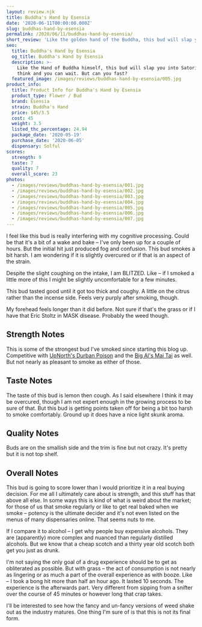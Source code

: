 ```yaml
---
layout: review.njk
title: Buddha's Hand by Esensia
date: '2020-06-11T00:00:00.000Z'
slug: buddhas-hand-by-esensia
permalink: /2020/06/11/buddhas-hand-by-esensia/
short_review: 'Like the golden hand of the Buddha, this bud will slap you into Satori.'
seo:
  title: Buddha's Hand by Esensia
  og_title: Buddha's Hand by Esensia
  description: >-
    Like the Hand of Buddha himself, this bud will slap you into Satori. You can
    think and you can wait. But can you fast?
  featured_image: /images/reviews/buddhas-hand-by-esensia/005.jpg
product_info:
  title: Product Info for Buddha's Hand by Esensia
  product_type: Flower / Bud
  brand: Esensia
  strain: Buddha's Hand
  price: $45/3.5
  cost: 45
  weight: 3.5
  listed_thc_percentage: 24.94
  package_date: '2020-05-19'
  purchase_date: '2020-06-05'
  dispensary: Solful
scores:
  strength: 9
  taste: 7
  quality: 7
  overall_score: 23
photos:
  - /images/reviews/buddhas-hand-by-esensia/001.jpg
  - /images/reviews/buddhas-hand-by-esensia/002.jpg
  - /images/reviews/buddhas-hand-by-esensia/003.jpg
  - /images/reviews/buddhas-hand-by-esensia/004.jpg
  - /images/reviews/buddhas-hand-by-esensia/005.jpg
  - /images/reviews/buddhas-hand-by-esensia/006.jpg
  - /images/reviews/buddhas-hand-by-esensia/007.jpg
---
```


I feel like this bud is really interfering with my cognitive processing. Could be that it's a bit of a wake and bake – I've only been up for a couple of hours. But the initial hit just produced fog and confusion. This bud smokes a bit harsh. I am wondering if it is slightly overcured or if that is an aspect of the strain.

Despite the slight coughing on the intake, I am BLITZED. Like – if I smoked a little more of this I might be slightly uncomfortable for a few minutes.

This bud tasted good until it got too thick and coughy. A little on the citrus rather than the incense side. Feels very purply after smoking, though.

My forehead feels longer than it did before. Not sure if that's the grass or if I have that Eric Stoltz in MASK disease. Probably the weed though.

## Strength Notes

This is some of the strongest bud I've smoked since starting this blog up. Competitive with [UpNorth's Durban Poison](https://dispensaryadventures.com/2020/01/15/upnorth-durban-poison/) and the [Big Al's Mai Tai](https://dispensaryadventures.com/2019/12/27/review-big-als-mai-tai-flower/) as well. But not nearly as pleasant to smoke as either of those.

## Taste Notes

The taste of this bud is lemon then cough. As I said elsewhere I think it may be overcured, though I am not expert enough in the growing process to be sure of that. But this bud is getting points taken off for being a bit too harsh to smoke comfortably. Ground up it does have a nice light skunk aroma.

## Quality Notes

Buds are on the smallish side and the trim is fine but not crazy. It's pretty but it is not top shelf.

## Overall Notes

This bud is going to score lower than I would prioritize it in a real buying decision. For me all I ultimately care about is strength, and this stuff has that above all else. In some ways this is kind of what is weird about the market; for those of us that smoke regularly or like to get real baked when we smoke – potency is the ultimate decider and it's not even listed on the menus of many dispensaries online. That seems nuts to me.

If I compare it to alcohol – I get why people buy expensive alcohols. They are (apparently) more complex and nuanced than regularly distilled alcohols. But we know that a cheap scotch and a thirty year old scotch both get you just as drunk.

I'm not saying the only goal of a drug experience should be to get as obliterated as possible. But with grass – the act of consumption is not nearly as lingering or as much a part of the overall experience as with booze. Like – I took a bong hit more than half an hour ago. It lasted 10 seconds. The experience is the afterwards part. Very different from sipping from a snifter over the course of 45 minutes or however long that crap takes.

I'll be interested to see how the fancy and un-fancy versions of weed shake out as the industry matures. One thing I'm sure of is that this is not its final form.
